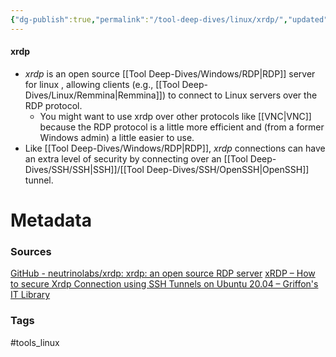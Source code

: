 ```yaml
---
{"dg-publish":true,"permalink":"/tool-deep-dives/linux/xrdp/","updated":"2024-12-31T10:07:20.000-08:00"}
---
```


#### xrdp
- *xrdp* is an open source [[Tool Deep-Dives/Windows/RDP\|RDP]] server for linux , allowing clients (e.g., [[Tool Deep-Dives/Linux/Remmina\|Remmina]]) to connect to Linux servers over the RDP protocol.
	- You might want to use xrdp over other protocols like [[VNC\|VNC]] because the RDP protocol is a little more efficient and (from a former Windows admin) a little easier to use.
- Like [[Tool Deep-Dives/Windows/RDP\|RDP]], *xrdp* connections can have an extra level of security by connecting over an [[Tool Deep-Dives/SSH/SSH\|SSH]]/[[Tool Deep-Dives/SSH/OpenSSH\|OpenSSH]] tunnel.




# Metadata

### Sources
[GitHub - neutrinolabs/xrdp: xrdp: an open source RDP server](https://github.com/neutrinolabs/xrdp)
[xRDP – How to secure Xrdp Connection using SSH Tunnels on Ubuntu 20.04 – Griffon's IT Library](https://c-nergy.be/blog/?p=14965)
### Tags
#tools_linux 